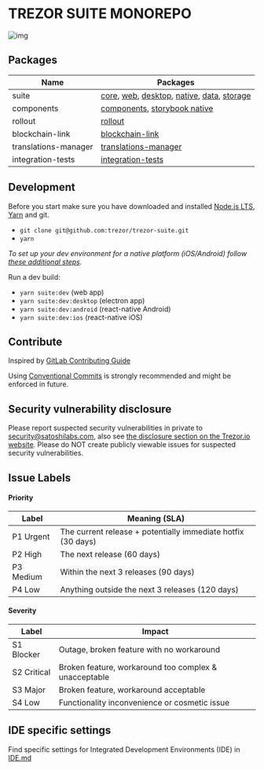 # TREZOR SUITE MONOREPO

![img](https://repository-images.githubusercontent.com/148657224/439f6100-765f-11e9-9bff-b725eef3c4a6)

## Packages

| Name                 | Packages                                                                                                                                                                                          |
| -------------------- | ------------------------------------------------------------------------------------------------------------------------------------------------------------------------------------------------- |
| suite                | [core](./packages/suite), [web](./packages/suite-web), [desktop](./packages/suite-desktop), [native](./packages/suite-native), [data](./packages/suite-data), [storage](./packages/suite-storage) |
| components           | [components](./packages/components), [storybook native](./packages/components-storybook-native)                                                                                                   |
| rollout              | [rollout](./packages/rollout)                                                                                                                                                                     |
| blockchain-link      | [blockchain-link](./packages/blockchain-link)                                                                                                                                                     |
| translations-manager | [translations-manager](./packages/translations-manager)                                                                                                                                           |
| integration-tests    | [integration-tests](./packages/integration-tests)                                                                                                                                                 |

## Development

Before you start make sure you have downloaded and installed [Node.js LTS](https://nodejs.org/en/download/), [Yarn](https://yarnpkg.com/lang/en/docs/install/) and git.

-   `git clone git@github.com:trezor/trezor-suite.git`
-   `yarn`

_To set up your dev environment for a native platform (iOS/Android) follow [these additional steps](https://github.com/trezor/trezor-suite/tree/develop/packages/suite-native#development)._

Run a dev build:

-   `yarn suite:dev` (web app)
-   `yarn suite:dev:desktop` (electron app)
-   `yarn suite:dev:android` (react-native Android)
-   `yarn suite:dev:ios` (react-native iOS)

## Contribute

Inspired by [GitLab Contributing Guide](https://docs.gitlab.com/ee/development/contributing/)

Using [Conventional Commits](COMMITS.md) is strongly recommended and might be enforced in future.

## Security vulnerability disclosure

Please report suspected security vulnerabilities in private to [security@satoshilabs.com](mailto:security@satoshilabs.com), also see [the disclosure section on the Trezor.io website](https://trezor.io/security/). Please do NOT create publicly viewable issues for suspected security vulnerabilities.

## Issue Labels

#### Priority

| Label     | Meaning (SLA)                                                |
| --------- | ------------------------------------------------------------ |
| P1 Urgent | The current release + potentially immediate hotfix (30 days) |
| P2 High   | The next release (60 days)                                   |
| P3 Medium | Within the next 3 releases (90 days)                         |
| P4 Low    | Anything outside the next 3 releases (120 days)              |

#### Severity

| Label       | Impact                                                |
| ----------- | ----------------------------------------------------- |
| S1 Blocker  | Outage, broken feature with no workaround             |
| S2 Critical | Broken feature, workaround too complex & unacceptable |
| S3 Major    | Broken feature, workaround acceptable                 |
| S4 Low      | Functionality inconvenience or cosmetic issue         |

## IDE specific settings

Find specific settings for Integrated Development Environments (IDE) in [IDE.md](./IDE.md)
